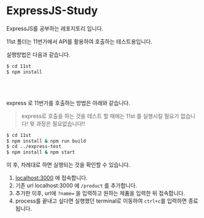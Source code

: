 # ExpressJS-Study

ExpressJS를 공부하는 레포지토리 입니다.

11st 폴더는 11번가에서 API를 활용하여 호출하는 테스트용입니다.

실행방법은 다음과 같습니다.

```zsh
$ cd 11st
$ npm install
```

<br></br>

express 로 11번가를 호출하는 방법은 아래와 같습니다.

> express로 호출을 하는 것을 테스트 할 때에는 11st 를 실행시킬 필요가 없습니다! 윗 과정은 필요없습니다!!

```zsh
$ cd 11st 
$ npm install & npm run build
$ cd ../express-test
$ npm install & npm start
```

이 후, 차례대로 하면 실행되는 것을 확인할 수 있습니다.

1. <localhost:3000> 에 접속합니다.
2. 기존 url localhost:3000 에 `/product` 를 추가합니다.
3. 추가한 이후, url에 `?name=` 을 입력하고 원하는 제품을 입력한 뒤 접속합니다.
4. process를 끝내고 싶다면 실행했던 terminal로 이동하여 `ctrl+c`를 입력하면 종료됩니다.
